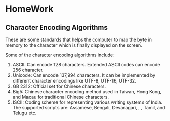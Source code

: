 # HomeWork

## Character Encoding Algorithms

These are some standards that helps the computer to map the byte in memory to the character which is finally displayed on the screen.

Some of the character encoding algorithms include:

1. ASCII: Can encode 128 characters. Extended ASCII codes can encode 256 character.
2. Unicode: Can encode 137,994 characters. It can be implemented by different character encodings like UTF-8, UTF-16, UTF-32.
3. GB 2312: Official set for Chinese characters.
4. Big5: Chinese character encoding method used in Taiwan, Hong Kong, and Macau for traditional Chinese characters.
5. ISCII: Coding scheme for representing various writing systems of India. The supported scripts are: Assamese, Bengali, Devanagari, , , Tamil, and Telugu etc.


